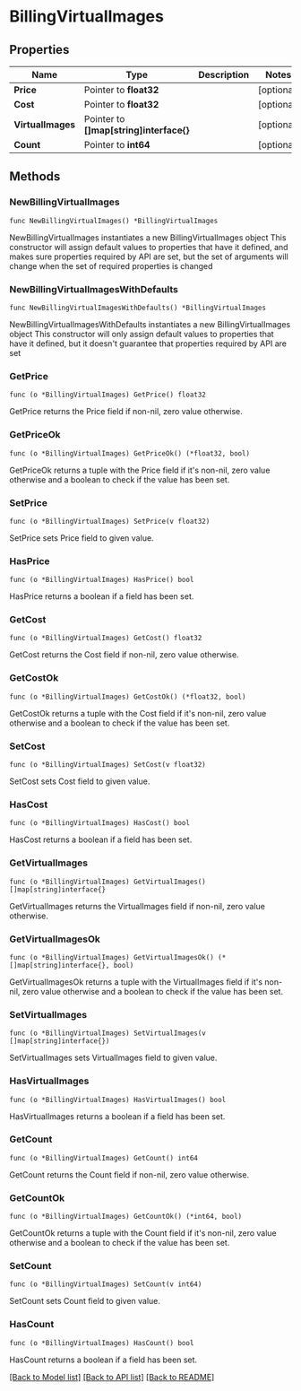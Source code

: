 # BillingVirtualImages

## Properties

Name | Type | Description | Notes
------------ | ------------- | ------------- | -------------
**Price** | Pointer to **float32** |  | [optional] 
**Cost** | Pointer to **float32** |  | [optional] 
**VirtualImages** | Pointer to **[]map[string]interface{}** |  | [optional] 
**Count** | Pointer to **int64** |  | [optional] 

## Methods

### NewBillingVirtualImages

`func NewBillingVirtualImages() *BillingVirtualImages`

NewBillingVirtualImages instantiates a new BillingVirtualImages object
This constructor will assign default values to properties that have it defined,
and makes sure properties required by API are set, but the set of arguments
will change when the set of required properties is changed

### NewBillingVirtualImagesWithDefaults

`func NewBillingVirtualImagesWithDefaults() *BillingVirtualImages`

NewBillingVirtualImagesWithDefaults instantiates a new BillingVirtualImages object
This constructor will only assign default values to properties that have it defined,
but it doesn't guarantee that properties required by API are set

### GetPrice

`func (o *BillingVirtualImages) GetPrice() float32`

GetPrice returns the Price field if non-nil, zero value otherwise.

### GetPriceOk

`func (o *BillingVirtualImages) GetPriceOk() (*float32, bool)`

GetPriceOk returns a tuple with the Price field if it's non-nil, zero value otherwise
and a boolean to check if the value has been set.

### SetPrice

`func (o *BillingVirtualImages) SetPrice(v float32)`

SetPrice sets Price field to given value.

### HasPrice

`func (o *BillingVirtualImages) HasPrice() bool`

HasPrice returns a boolean if a field has been set.

### GetCost

`func (o *BillingVirtualImages) GetCost() float32`

GetCost returns the Cost field if non-nil, zero value otherwise.

### GetCostOk

`func (o *BillingVirtualImages) GetCostOk() (*float32, bool)`

GetCostOk returns a tuple with the Cost field if it's non-nil, zero value otherwise
and a boolean to check if the value has been set.

### SetCost

`func (o *BillingVirtualImages) SetCost(v float32)`

SetCost sets Cost field to given value.

### HasCost

`func (o *BillingVirtualImages) HasCost() bool`

HasCost returns a boolean if a field has been set.

### GetVirtualImages

`func (o *BillingVirtualImages) GetVirtualImages() []map[string]interface{}`

GetVirtualImages returns the VirtualImages field if non-nil, zero value otherwise.

### GetVirtualImagesOk

`func (o *BillingVirtualImages) GetVirtualImagesOk() (*[]map[string]interface{}, bool)`

GetVirtualImagesOk returns a tuple with the VirtualImages field if it's non-nil, zero value otherwise
and a boolean to check if the value has been set.

### SetVirtualImages

`func (o *BillingVirtualImages) SetVirtualImages(v []map[string]interface{})`

SetVirtualImages sets VirtualImages field to given value.

### HasVirtualImages

`func (o *BillingVirtualImages) HasVirtualImages() bool`

HasVirtualImages returns a boolean if a field has been set.

### GetCount

`func (o *BillingVirtualImages) GetCount() int64`

GetCount returns the Count field if non-nil, zero value otherwise.

### GetCountOk

`func (o *BillingVirtualImages) GetCountOk() (*int64, bool)`

GetCountOk returns a tuple with the Count field if it's non-nil, zero value otherwise
and a boolean to check if the value has been set.

### SetCount

`func (o *BillingVirtualImages) SetCount(v int64)`

SetCount sets Count field to given value.

### HasCount

`func (o *BillingVirtualImages) HasCount() bool`

HasCount returns a boolean if a field has been set.


[[Back to Model list]](../README.md#documentation-for-models) [[Back to API list]](../README.md#documentation-for-api-endpoints) [[Back to README]](../README.md)


